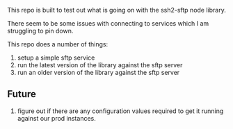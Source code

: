 This repo is built to test out what is going on with the ssh2-sftp node library.

There seem to be some issues with connecting to services which I am struggling to pin down.


This repo does a number of things:

1. setup a simple sftp service
2. run the latest version of the library against the sftp server
3. run an older version of the library against the sftp server


## Future

1. figure out if there are any configuration values required to get it running against our prod instances.
